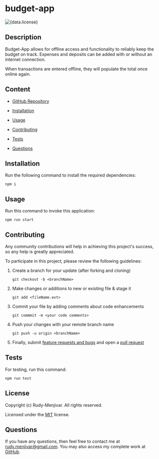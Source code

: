 # budget-app
![{data.license}](https://shields.io/badge/license-MIT-green)


## Description

Budget-App allows for offline access and functionality to reliably keep the budget on track. Expenses and deposits can be added with or without an internet connection. 

When transactions are entered offline, they will populate the total once online again.


## Content

* [GitHub Repository](https://github.com/Rudy-Menjivar/budget-app/)

* [Installation](#installation)

* [Usage](#usage)

* [Contributing](#contributing)

* [Tests](#tests)

* [Questions](#questions)


## Installation

Run the following command to install the required dependencies:
```
npm i
```


## Usage

Run this command to invoke this application:
```
npm run start
```


## Contributing
    
Any community contributions will help in achieving this project's success, so any help is greatly appreciated.
    
To participate in this project, please review the following guidelines:
    
1. Create a branch for your update (after forking and cloning)
    
   `git checkout -b <branchName>`
    
2. Make changes or additions to new or existing file & stage it
    
   `git add <fileName.ext>`
    
3. Commit your file by adding comments about code enhancements
    
   `git commmit -m <your code comments>`
    
4. Push your changes with your remote branch name
    
   `git push -u origin <branchName>`
    
5. Finally, submit [feature requests and bugs](https://github.com/Rudy-Menjivar/budget-app/issues) and open a [pull request](https://github.com/Rudy-Menjivar/budget-app/pulls)
    

## Tests
    
For testing, run this command:
```
npm run test
```
  

## License

Copyright (c) Rudy-Menjivar. All rights reserved.
    
Licensed under the [MIT](./LICENSE.txt) license.
  

## Questions
  
If you have any questions, then feel free to contact me at rudy.menjivar@gmail.com. You may also access my complete work at [GitHub](https://github.com/Rudy-Menjivar).
